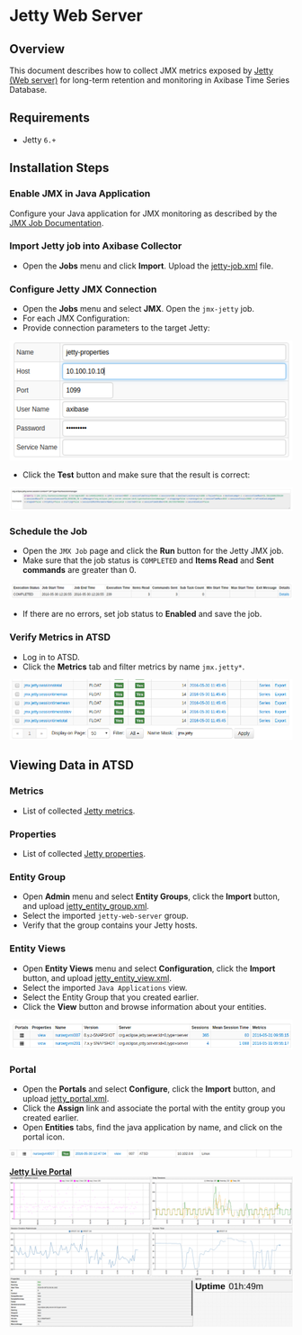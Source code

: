 # Jetty Web Server

## Overview

This document describes how to collect JMX metrics exposed by [Jetty (Web server)](http://www.eclipse.org/jetty/) for long-term retention and monitoring in Axibase Time Series Database.

## Requirements

* Jetty `6.+`

## Installation Steps

### Enable JMX in Java Application

Configure your Java application for JMX monitoring as described by the [JMX Job Documentation](../../jmx.md).

### Import Jetty job into Axibase Collector

* Open the **Jobs** menu and click **Import**. Upload the [jetty-job.xml](configs/jetty_job.xml) file.

### Configure Jetty JMX Connection

* Open the **Jobs** menu and select **JMX**. Open the `jmx-jetty` job.
* For each JMX Configuration:
* Provide connection parameters to the target Jetty:

![](./images/jetty_jmx_configuration.png)

* Click the **Test** button and make sure that the result is correct:

![](./images/jetty_test_jmx_configuration.png)

### Schedule the Job

* Open the `JMX Job` page and click the **Run** button for the Jetty JMX job.
* Make sure that the job status is `COMPLETED` and **Items Read** and **Sent commands** are greater than 0.

![](./images/test_run.png)

* If there are no errors, set job status to **Enabled** and save the job.

### Verify Metrics in ATSD

* Log in to ATSD.
* Click the **Metrics** tab and filter metrics by name `jmx.jetty*`.

![](./images/jetty_metrics.png)

## Viewing Data in ATSD

### Metrics

* List of collected [Jetty metrics](metric-list.md).

### Properties

* List of collected [Jetty properties](properties-list.md).

### Entity Group

* Open **Admin** menu and select **Entity Groups**, click the **Import** button, and upload  [jetty_entity_group.xml](configs/jetty_entity_group.xml).
* Select the imported `jetty-web-server` group.
* Verify that the group contains your Jetty hosts.

### Entity Views

* Open **Entity Views** menu and select **Configuration**, click the **Import** button, and upload  [jetty_entity_view.xml](configs/jetty_entity_view.xml).
* Select the imported `Java Applications` view.
* Select the Entity Group that you created earlier.
* Click the **View** button and browse information about your entities.

![](./images/jetty_entity_view.png)

### Portal

* Open the **Portals** and select **Configure**, click the **Import** button, and upload [jetty_portal.xml](configs/jetty_portal.xml).
* Click the **Assign** link and associate the portal with the entity group you created earlier.
* Open **Entities** tabs, find the java application by name, and click on the portal icon.

![](./images/jetty_portal_icon.png)

[**Jetty Live Portal**](http://apps.axibase.com/chartlab/4bcd2299)
![](./images/jetty_portal.png)
